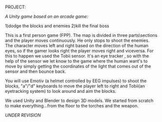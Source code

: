 PROJECT:

*A Unity game based on an arcade game:*

1)dodge the blocks and enemies 
2)kill the final boss

This is a first person game (FPP). 
The map is divided in three parts\sections and the player moves continuously. He only stops to shoot the enemies. 
The character moves left and right based on the direction of the human eyes, so if the gamer looks right the player moves right and viceversa. 
For this to happen we used the Tobii sensor. It's an eye tracker , so with the help of the sensor we let know to the game where the human want's to move by simply getting the coordinates of the light that comes out of the sensor and then bounce back. 


You will use Emotiv (a helmet controlled by EEG impulses) to shoot the blocks, "a"/"d" keyboards to move the player left to right and Tobii(an eyetracking system) to look around and aim the blocks. 

We used Unity and Blender to design 3D models. We started from scratch to make everything...from the floor to the torches and the weapon. 


_UNDER REVISION_
